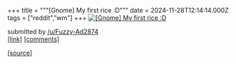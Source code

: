 +++
title = """[Gnome] My first rice :D"""
date = 2024-11-28T12:14:14.000Z
tags = ["reddit","wm"]
+++
[![[Gnome] My first rice :D](https://b.thumbs.redditmedia.com/Q9SLwbbFIZgkNB-GgyJfE6kVd94r-bHCitdpVzDocVY.jpg "[Gnome] My first rice :D")](https://www.reddit.com/r/unixporn/comments/1h1unrm/gnome_my_first_rice_d/)

submitted by [/u/Fuzzy-Ad2874](https://www.reddit.com/user/Fuzzy-Ad2874)  
[\[link\]](https://www.reddit.com/gallery/1h1unrm) [\[comments\]](https://www.reddit.com/r/unixporn/comments/1h1unrm/gnome_my_first_rice_d/)

[[source]](https://www.reddit.com/r/unixporn/comments/1h1unrm/gnome_my_first_rice_d/)
